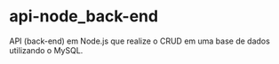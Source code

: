 # api-node_back-end
API (back-end) em Node.js que realize o CRUD em uma base de dados utilizando o MySQL.
